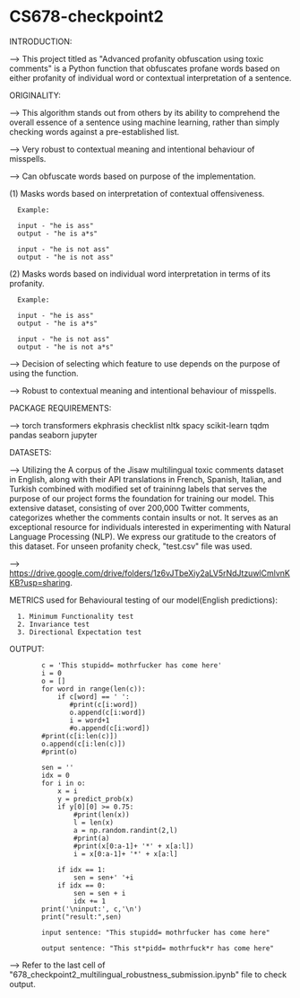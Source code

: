 # CS678-checkpoint2

INTRODUCTION:

--> This project titled as "Advanced profanity obfuscation using toxic comments" is a Python function that obfuscates profane words based on either profanity of individual word or contextual interpretation of a sentence.

ORIGINALITY:

--> This algorithm stands out from others by its ability to comprehend the overall essence of a sentence using machine learning, rather than simply checking words against a pre-established list.

--> Very robust to contextual meaning and intentional behaviour of misspells.

--> Can obfuscate words based on purpose of the implementation.


(1) Masks words based on interpretation of contextual offensiveness. 

      Example:
      
      input - "he is ass"
      output - "he is a*s"
      
      input - "he is not ass"
      output - "he is not ass"

(2) Masks words based on individual word interpretation in terms of its profanity.

      Example:
      
      input - "he is ass"
      output - "he is a*s"
      
      input - "he is not ass"
      output - "he is not a*s"

--> Decision of selecting which feature to use depends on the purpose of using the function.

--> Robust to contextual meaning and intentional behaviour of misspells.

PACKAGE REQUIREMENTS:

--> torch transformers ekphrasis checklist nltk spacy scikit-learn tqdm pandas seaborn jupyter 

DATASETS:

 --> Utilizing the A corpus of the Jisaw multilingual toxic comments dataset in English, along with their API translations in French, Spanish, Italian, and Turkish combined with modified set of traininng labels that serves the purpose of our project forms the foundation for training our model. This extensive dataset, consisting of over 200,000 Twitter comments, categorizes whether the comments contain insults or not. It serves as an exceptional resource for individuals interested in experimenting with Natural Language Processing (NLP). We express our gratitude to the creators of this dataset. For unseen profanity check, "test.csv" file was used.
 
--> https://drive.google.com/drive/folders/1z6vJTbeXiy2aLV5rNdJtzuwlCmlvnKKB?usp=sharing.

METRICS used for Behavioural testing of our model(English predictions):

      1. Minimum Functionality test
      2. Invariance test
      3. Directional Expectation test

OUTPUT:

            c = 'This stupidd= mothrfucker has come here' 
            i = 0
            o = []
            for word in range(len(c)):
                if c[word] == ' ':
                   #print(c[i:word])
                   o.append(c[i:word])
                   i = word+1
                   #o.append(c[i:word])
            #print(c[i:len(c)])   
            o.append(c[i:len(c)])
            #print(o)
            
            sen = ''
            idx = 0
            for i in o:
                x = i
                y = predict_prob(x)
                if y[0][0] >= 0.75:
                    #print(len(x))
                    l = len(x)
                    a = np.random.randint(2,l)
                    #print(a)
                    #print(x[0:a-1]+ '*' + x[a:l])
                    i = x[0:a-1]+ '*' + x[a:l]
            
                if idx == 1:
                    sen = sen+' '+i
                if idx == 0:
                    sen = sen + i 
                    idx += 1   
            print('\ninput:', c,'\n')
            print("result:",sen)

            input sentence: "This stupidd= mothrfucker has come here" 
            
            output sentence: "This st*pidd= mothrfuck*r has come here"            
            

--> Refer to the last cell of "678_checkpoint2_multilingual_robustness_submission.ipynb" file to check output.
